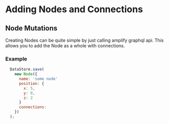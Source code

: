 # Adding Nodes and Connections

## Node Mutations
Creating Nodes can be quite simple by just calling amplify graphql api.
This allows you to add the Node as a whole with connections.
### Example

```javascript
  DataStore.save(
    new Node({
      name: 'some node'
      position: {
        x: 5,
        y: 0,
        z: 2
      }
      connections:  
    })
  );
```